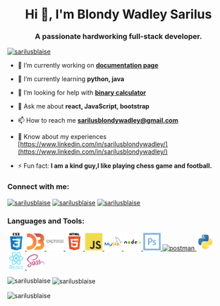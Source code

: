 <h1 align="center">Hi 👋, I'm Blondy Wadley Sarilus</h1>
<h3 align="center">A passionate hardworking full-stack developer.</h3>

<p align="left"> <a href="https://github.com/ryo-ma/github-profile-trophy"><img src="https://github-profile-trophy.vercel.app/?username=sarilusblaise" alt="sarilusblaise" /></a> </p>

- 🔭 I’m currently working on [**documentation page**](https://github.com/sarilusblaise/documentation-page)

- 🌱 I’m currently learning **python, java**

- 🤝 I’m looking for help with [**binary calculator**](https://github.com/sarilusblaise/binary-calculator)

- 💬 Ask me about **react, JavaScript, bootstrap**

- 📫 How to reach me **sarilusblondywadley@gmail.com**

- 📄 Know about my experiences [https://www.linkedin.com/in/sarilusblondywadley/](https://www.linkedin.com/in/sarilusblondywadley/)

- ⚡ Fun fact: **I am a kind guy,I like playing chess game and football.**

<h3 align="left">Connect with me:</h3>
<p align="left">
<a href="https://twitter.com/sarilusblaise" target="blank"><img align="center" src="https://raw.githubusercontent.com/rahuldkjain/github-profile-readme-generator/master/src/images/icons/Social/twitter.svg" alt="sarilusblaise" height="30" width="40" /></a>
<a href="https://linkedin.com/in/sarilusblaise" target="blank"><img align="center" src="https://raw.githubusercontent.com/rahuldkjain/github-profile-readme-generator/master/src/images/icons/Social/linked-in-alt.svg" alt="sarilusblaise" height="30" width="40" /></a>
<a href="https://www.hackerrank.com/sarilusblaise" target="blank"><img align="center" src="https://raw.githubusercontent.com/rahuldkjain/github-profile-readme-generator/master/src/images/icons/Social/hackerrank.svg" alt="sarilusblaise" height="30" width="40" /></a>
</p>

<h3 align="left">Languages and Tools:</h3>
<p align="left"> <a href="https://www.w3schools.com/css/" target="_blank" rel="noreferrer"> <img src="https://raw.githubusercontent.com/devicons/devicon/master/icons/css3/css3-original-wordmark.svg" alt="css3" width="40" height="40"/> </a> <a href="https://d3js.org/" target="_blank" rel="noreferrer"> <img src="https://raw.githubusercontent.com/devicons/devicon/master/icons/d3js/d3js-original.svg" alt="d3js" width="40" height="40"/> </a> <a href="https://expressjs.com" target="_blank" rel="noreferrer"> <img src="https://raw.githubusercontent.com/devicons/devicon/master/icons/express/express-original-wordmark.svg" alt="express" width="40" height="40"/> </a> <a href="https://www.w3.org/html/" target="_blank" rel="noreferrer"> <img src="https://raw.githubusercontent.com/devicons/devicon/master/icons/html5/html5-original-wordmark.svg" alt="html5" width="40" height="40"/> </a> <a href="https://developer.mozilla.org/en-US/docs/Web/JavaScript" target="_blank" rel="noreferrer"> <img src="https://raw.githubusercontent.com/devicons/devicon/master/icons/javascript/javascript-original.svg" alt="javascript" width="40" height="40"/> </a> <a href="https://www.mysql.com/" target="_blank" rel="noreferrer"> <img src="https://raw.githubusercontent.com/devicons/devicon/master/icons/mysql/mysql-original-wordmark.svg" alt="mysql" width="40" height="40"/> </a> <a href="https://nodejs.org" target="_blank" rel="noreferrer"> <img src="https://raw.githubusercontent.com/devicons/devicon/master/icons/nodejs/nodejs-original-wordmark.svg" alt="nodejs" width="40" height="40"/> </a> <a href="https://www.photoshop.com/en" target="_blank" rel="noreferrer"> <img src="https://raw.githubusercontent.com/devicons/devicon/master/icons/photoshop/photoshop-line.svg" alt="photoshop" width="40" height="40"/> </a> <a href="https://postman.com" target="_blank" rel="noreferrer"> <img src="https://www.vectorlogo.zone/logos/getpostman/getpostman-icon.svg" alt="postman" width="40" height="40"/> </a> <a href="https://www.python.org" target="_blank" rel="noreferrer"> <img src="https://raw.githubusercontent.com/devicons/devicon/master/icons/python/python-original.svg" alt="python" width="40" height="40"/> </a> <a href="https://reactjs.org/" target="_blank" rel="noreferrer"> <img src="https://raw.githubusercontent.com/devicons/devicon/master/icons/react/react-original-wordmark.svg" alt="react" width="40" height="40"/> </a> <a href="https://sass-lang.com" target="_blank" rel="noreferrer"> <img src="https://raw.githubusercontent.com/devicons/devicon/master/icons/sass/sass-original.svg" alt="sass" width="40" height="40"/> </a> </p>

<p><img align="left" src="https://github-readme-stats.vercel.app/api/top-langs?username=sarilusblaise&show_icons=true&locale=en&layout=compact" alt="sarilusblaise" /></p>

<p>&nbsp;<img align="center" src="https://github-readme-stats.vercel.app/api?username=sarilusblaise&show_icons=true&locale=en" alt="sarilusblaise" /></p>

<p><img align="center" src="https://github-readme-streak-stats.herokuapp.com/?user=sarilusblaise&" alt="sarilusblaise" /></p>

